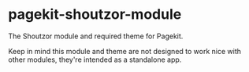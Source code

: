 # pagekit-shoutzor-module

The Shoutzor module and required theme for Pagekit.

Keep in mind this module and theme are not designed to work nice with other modules, they're intended as a standalone app.